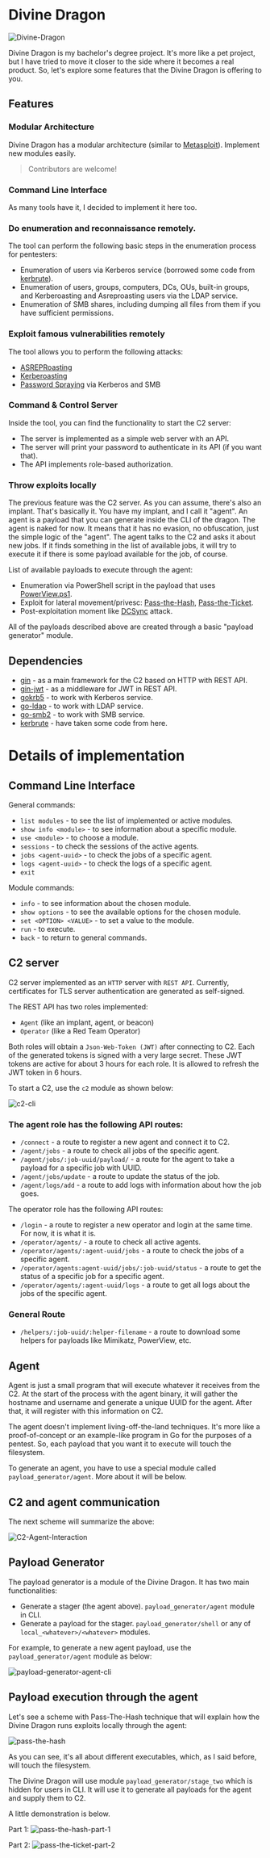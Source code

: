 # Divine Dragon

![Divine-Dragon](img/image.png)

Divine Dragon is my bachelor's degree project. It's more like a pet project, but I have tried to move it closer to the side where it becomes a real product. So, let's explore some features that the Divine Dragon is offering to you.

## Features

### Modular Architecture

Divine Dragon has a modular architecture (similar to [Metasploit](https://github.com/rapid7/metasploit-framework)). Implement new modules easily.

>Contributors are welcome!

### Command Line Interface

As many tools have it, I decided to implement it here too.

### Do enumeration and reconnaissance remotely.

The tool can perform the following basic steps in the enumeration process for pentesters:
* Enumeration of users via Kerberos service (borrowed some code from [kerbrute](https://github.com/ropnop/kerbrute)).
* Enumeration of users, groups, computers, DCs, OUs, built-in groups, and Kerberoasting and Asreproasting users via the LDAP service.
* Enumeration of SMB shares, including dumping all files from them if you have sufficient permissions.

### Exploit famous vulnerabilities remotely

The tool allows you to perform the following attacks:
* [ASREPRoasting](https://attack.mitre.org/techniques/T1558/004/)
* [Kerberoasting](https://attack.mitre.org/techniques/T1558/003/)
* [Password Spraying](https://attack.mitre.org/techniques/T1110/003/) via Kerberos and SMB

### Command & Control Server

Inside the tool, you can find the functionality to start the C2 server:
* The server is implemented as a simple web server with an API.
* The server will print your password to authenticate in its API (if you want that).
* The API implements role-based authorization.

### Throw exploits locally

The previous feature was the C2 server. As you can assume, there's also an implant. That's basically it. You have my implant, and I call it "agent". An agent is a payload that you can generate inside the CLI of the dragon. The agent is naked for now. It means that it has no evasion, no obfuscation, just the simple logic of the "agent". The agent talks to the C2 and asks it about new jobs. If it finds something in the list of available jobs, it will try to execute it if there is some payload available for the job, of course.

List of available payloads to execute through the agent:
* Enumeration via PowerShell script in the payload that uses [PowerView.ps1](https://github.com/PowerShellMafia/PowerSploit/blob/master/Recon/PowerView.ps1).
* Exploit for lateral movement/privesc: [Pass-the-Hash](https://attack.mitre.org/techniques/T1075/), [Pass-the-Ticket](https://attack.mitre.org/techniques/T1550/003/).
* Post-exploitation moment like [DCSync](https://attack.mitre.org/techniques/T1003/006/) attack.

All of the payloads described above are created through a basic "payload generator" module.

## Dependencies

- [gin](https://github.com/gin-gonic/gin) - as a main framework for the C2 based on HTTP with REST API.
- [gin-jwt](https://github.com/appleboy/gin-jwt) - as a middleware for JWT in REST API.
- [gokrb5](https://github.com/jcmturner/gokrb5) - to work with Kerberos service.
- [go-ldap](https://github.com/go-ldap/ldap) - to work with LDAP service.
- [go-smb2](https://github.com/hirochachacha/go-smb2) - to work with SMB service.
- [kerbrute](https://github.com/ropnop/kerbrute) - have taken some code from here.

# Details of implementation

## Command Line Interface

General commands:
- `list modules` - to see the list of implemented or active modules.
- `show info <module>` - to see information about a specific module.
- `use <module>` - to choose a module.
- `sessions` - to check the sessions of the active agents.
- `jobs <agent-uuid>` - to check the jobs of a specific agent.
- `logs <agent-uuid>` - to check the logs of a specific agent.
- `exit`

Module commands:
- `info` - to see information about the chosen module.
- `show options` - to see the available options for the chosen module.
- `set <OPTION> <VALUE>` - to set a value to the module.
- `run` - to execute.
- `back` - to return to general commands.

## C2 server

C2 server implemented as an `HTTP` server with `REST API`. Currently, certificates for TLS server authentication are generated as self-signed.

The REST API has two roles implemented:
- `Agent` (like an implant, agent, or beacon)
- `Operator` (like a Red Team Operator)

Both roles will obtain a `Json-Web-Token (JWT)` after connecting to C2. Each of the generated tokens is signed with a very large secret. These JWT tokens are active for about 3 hours for each role. It is allowed to refresh the JWT token in 6 hours.

To start a C2, use the `c2` module as shown below:

![c2-cli](img/c2-cli.gif)

### The agent role has the following API routes:
- `/connect` - a route to register a new agent and connect it to C2.
- `/agent/jobs` - a route to check all jobs of the specific agent.
- `/agent/jobs/:job-uuid/payload/` - a route for the agent to take a payload for a specific job with UUID.
- `/agent/jobs/update` - a route to update the status of the job.
- `/agent/logs/add` - a route to add logs with information about how the job goes.

The operator role has the following API routes:
- `/login` - a route to register a new operator and login at the same time. For now, it is what it is.
- `/operator/agents/` - a route to check all active agents.
- `/operator/agents/:agent-uuid/jobs` - a route to check the jobs of a specific agent.
- `/operator/agents:agent-uuid/jobs/:job-uuid/status` - a route to get the status of a specific job for a specific agent.
- `/operator/agents/:agent-uuid/logs` - a route to get all logs about the jobs of the specific agent.

### General Route
- `/helpers/:job-uuid/:helper-filename` - a route to download some helpers for payloads like Mimikatz, PowerView, etc.

## Agent

Agent is just a small program that will execute whatever it receives from the C2.
At the start of the process with the agent binary, it will gather the hostname and username and generate a unique UUID for the agent. After that, it will register with this information on C2.

The agent doesn't implement living-off-the-land techniques. It's more like a proof-of-concept or an example-like program in Go for the purposes of a pentest. So, each payload that you want it to execute will touch the filesystem.

To generate an agent, you have to use a special module called `payload_generator/agent`. More about it will be below.

## C2 and agent communication

The next scheme will summarize the above:

![C2-Agent-Interaction](img/c2agent-interaction.png)

## Payload Generator

The payload generator is a module of the Divine Dragon. It has two main functionalities:
- Generate a stager (the agent above). `payload_generator/agent` module in CLI.
- Generate a payload for the stager. `payload_generator/shell` or any of `local_<whatever>/<whatever>` modules.

For example, to generate a new agent payload, use the `payload_generator/agent` module as below:

![payload-generator-agent-cli](img/payload-generator-agent-cli.gif)

## Payload execution through the agent

Let's see a scheme with Pass-The-Hash technique that will explain how the Divine Dragon runs exploits locally through the agent:

![pass-the-hash](img/pass-the-hash.jpg)

As you can see, it's all about different executables, which, as I said before, will touch the filesystem.

The Divine Dragon will use module `payload_generator/stage_two` which is hidden for users in CLI. It will use it to generate all payloads for the agent and supply them to C2.

A little demonstration is below.

Part 1:
![pass-the-hash-part-1](img/pass-the-hash-part-1.gif)

Part 2:
![pass-the-ticket-part-2](img/pass-the-ticket-part-2.gif)